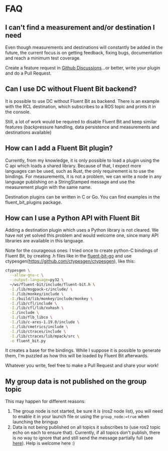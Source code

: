 # FAQ

## I can't find a measurement and/or destination I need

Even though measurements and destinations will constantly be added in the future, the current focus is on getting feedback, fixing bugs, documentation and reach a minimum test coverage.

Create a feature request in [Github Discussions](https://github.com/Minipada/ros2_data_collection/discussions/categories/ideas-and-feature-requests)...or better, write your plugin and do a Pull Request.

## Can I use DC without Fluent Bit backend?
It is possible to use DC without Fluent Bit as backend. There is an example with the RCL destination, which subscribes to a ROS topic and prints it in the console.

Still, a lot of work would be required to disable Fluent Bit and keep similar features (backpressure handling, data persistence and measurements and destinations available)

## How can I add a Fluent Bit plugin?

Currently, from my knowledge, it is only possible to load a plugin using the C api which loads a shared library. Because of that, I expect more languages can be used, such as Rust, the only requirement is to use the bindings. For measurements, it is not a problem, we can write a node in any language publishing on a StringStamped message and use the measurement plugin with the same name.

Destination plugins can be written in C or Go. You can find examples in the fluent_bit_plugins package.

## How can I use a Python API with Fluent Bit

Adding a destination plugin which uses a Python library is not cleared. We have not yet solved this problem and would welcome one, since many API libraries are available in this language.

Note for the courageous ones: I tried once to create python-C bindings of Fluent Bit, by creating .h files like in the [fluent-bit-go](https://github.com/fluent/fluent-bit-go) and use ctypesgen(https://github.com/ctypesgen/ctypesgen), like this:

```bash
ctypesgen \
  --allow-gnu-c \
  --output-language=py32 \
  ~/ws/fluent-bit/include/fluent-bit.h \
  -I./lib/msgpack-c/include/ \
  -I./lib/monkey/include \
  -I./build/lib/monkey/include/monkey \
  -I./lib/cfl/include \
  -I./lib/cfl/lib/xxhash \
  -I./include \
  -I./lib/flb_libco \
  -I./lib/c-ares-1.19.0/include \
  -I./lib/cmetrics/include \
  -I./lib/ctraces/include \
  -I./lib/ctraces/lib/mpack/src \
  -o fluent_bit.py
```

It creates a base for the bindings. While I suppose it is possible to generate them, I'm puzzled as how this will be loaded by Fluent Bit afterwards.

Whatever you write, feel free to make a Pull Request and share your work!

## My group data is not published on the group topic

This may happen for different reasons:

1. The group node is not started, be sure it is (ros2 node list), you will need to enable it in your launch file or using the `group_node:=true` when launching the bringup
2. Data is not being published on all topics it subscribes to (use ros2 topic echo on each to ensure that). Currently, if all topics don't publish, there is no way to ignore that and still send the message partially full (see [here](https://answers.ros.org/question/410138/is-it-possible-to-drop-or-keep-message-in-approximatetimesynchronizer/)). Help is welcome here :)
